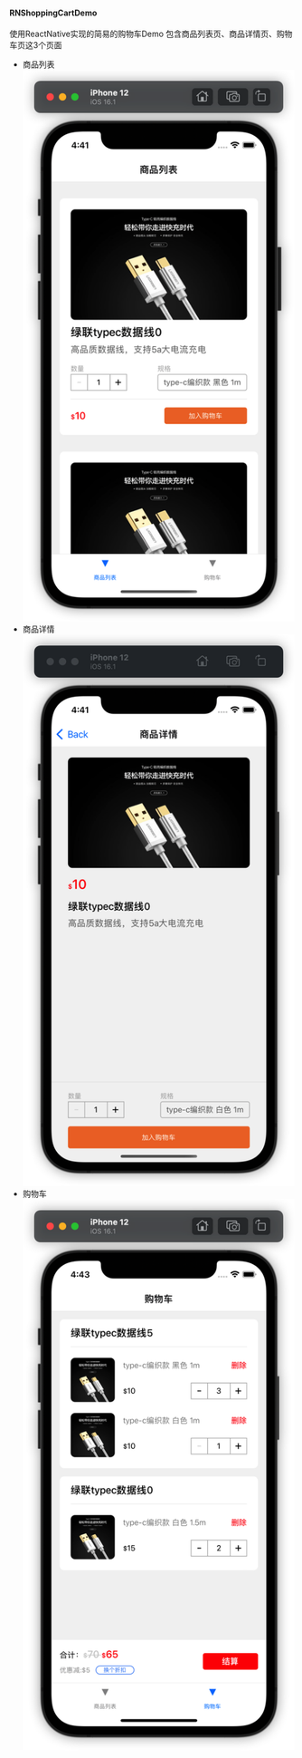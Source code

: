 #### RNShoppingCartDemo
使用ReactNative实现的简易的购物车Demo
包含商品列表页、商品详情页、购物车页这3个页面
- 商品列表
  ![商品列表](/screenshot/goodsList.png?raw=true)
- 商品详情
  ![商品列表](/screenshot/goodsDetail.png?raw=true)
- 购物车
  ![商品列表](/screenshot/shoppingCart.png?raw=true)
